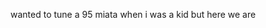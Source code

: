 wanted to tune a 95 miata when i was a kid but here we are

<!---
jeanj0n/jeanj0n is a ✨ special ✨ repository because its `README.md` (this file) appears on your GitHub profile.
You can click the Preview link to take a look at your changes.
--->
